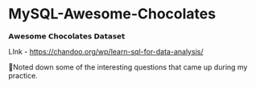# MySQL-Awesome-Chocolates


𝗔𝘄𝗲𝘀𝗼𝗺𝗲 𝗖𝗵𝗼𝗰𝗼𝗹𝗮𝘁𝗲𝘀 𝗗𝗮𝘁𝗮𝘀𝗲𝘁


LInk - https://chandoo.org/wp/learn-sql-for-data-analysis/

🔎Noted down some of the interesting questions that came up during my practice.

